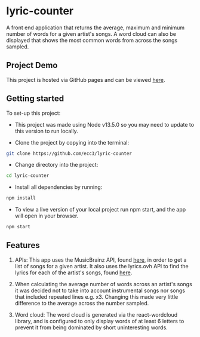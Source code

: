 # lyric-counter

A front end application that returns the average, maximum and minimum number of words for a given artist's songs. A word cloud can also be displayed that shows the most common words from across the songs sampled.

## Project Demo

This project is hosted via GitHub pages and can be viewed [here](https://ecc3.github.io/lyric-counter/index.html).

## Getting started

To set-up this project:

- This project was made using Node v13.5.0 so you may need to update to this version to run locally.

- Clone the project by copying into the terminal:

```bash
git clone https://github.com/ecc3/lyric-counter
```

- Change directory into the project:

```bash
cd lyric-counter
```

- Install all dependencies by running:

```bash
npm install
```

- To view a live version of your local project run npm start, and the app will open in your browser.

```bash
npm start
```

## Features

1. APIs: This app uses the MusicBrainz API, found [here](https://musicbrainz.org/doc/Development/XML_Web_Service/Version_2), in order to get a list of songs for a given artist. It also uses the lyrics.ovh API to find the lyrics for each of the artist's songs, found [here](https://lyricsovh.docs.apiary.io/#reference/0/lyrics-of-a-song/search?console=1).

2. When calculating the average number of words across an artist's songs it was decided not to take into account instrumental songs nor songs that included repeated lines e.g. x3. Changing this made very little difference to the average across the number sampled.

3. Word cloud: The word cloud is generated via the react-wordcloud library, and is configured to only display words of at least 6 letters to prevent it from being dominated by short uninteresting words.
